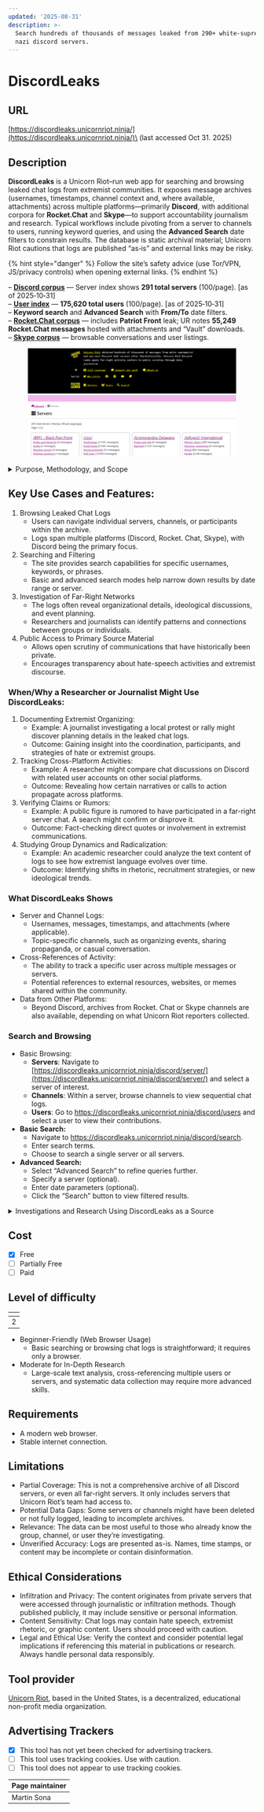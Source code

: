 ```yaml
---
updated: '2025-08-31'
description: >-
  Search hundreds of thousands of messages leaked from 290+ white-supremacist /
  nazi discord servers.
---
```


# DiscordLeaks

## URL

[https://discordleaks.unicornriot.ninja/](https://discordleaks.unicornriot.ninja/)\
(last accessed Oct 31. 2025)

## Description

**DiscordLeaks** is a Unicorn Riot–run web app for searching and browsing leaked chat logs from extremist communities. It exposes message archives (usernames, timestamps, channel context and, where available, attachments) across multiple platforms—primarily **Discord**, with additional corpora for **Rocket.Chat** and **Skype**—to support accountability journalism and research. Typical workflows include pivoting from a server to channels to users, running keyword queries, and using the **Advanced Search** date filters to constrain results. The database is static archival material; Unicorn Riot cautions that logs are published “as‑is” and external links may be risky.

{% hint style="danger" %}
Follow the site’s safety advice (use Tor/VPN, JS/privacy controls) when opening external links.
{% endhint %}

– [**Discord corpus**](https://discordleaks.unicornriot.ninja/discord/server/) — Server index shows **291 total servers** (100/page). \[as of 2025‑10‑31] \
– [**User index**](https://discordleaks.unicornriot.ninja/discord/users) — **175,620 total users** (100/page). \[as of 2025‑10‑31]\
– **Keyword search** and **Advanced Search** with **From/To** date filters. \
– [**Rocket.Chat corpus**](https://unicornriot.ninja/2022/patriot-front-fascist-leak-exposes-nationwide-racist-campaigns/) — includes **Patriot Front** leak; UR notes **55,249 Rocket.Chat messages** hosted with attachments and “Vault” downloads. \
– [**Skype corpus**](https://discordleaks.unicornriot.ninja/skype/) — browsable conversations and user listings.&#x20;

<figure><img src=".gitbook/assets/image.png" alt=""><figcaption></figcaption></figure>

<details>

<summary>Purpose, Methodology, and Scope</summary>

**Purpose and Scope:** _DiscordLeaks_ is an online database created by the media collective **Unicorn Riot** to publish leaked chat logs from private Discord servers used by white supremacists and far-right groups. ([unicornriot.ninja](https://unicornriot.ninja/far-right-investigations-desk/), [discordleaks.unicornriot.ninja](https://discordleaks.unicornriot.ninja)) Unicorn Riot’s mission is to expose the hidden organizing and communications of these groups as a form of public-interest journalism​([unicornriot.ninja](https://unicornriot.ninja/far-right-investigations-desk/)).

Since the 2017 Charlottesville “Unite the Right” rally, Unicorn Riot has **obtained hundreds of thousands of Discord messages** from dozens of extremist servers and made them accessible to journalists and researchers​([discordleaks.unicornriot.ninja](https://discordleaks.unicornriot.ninja)).\
As of recent reports, the DiscordLeaks archive hosts **millions of chat posts from over 80 Discord servers** tied to racist and far-right activities (​[unicornriot.ninja](https://unicornriot.ninja/far-right-investigations-desk/)​[unicornriot.ninja](https://unicornriot.ninja/far-right-investigations-desk/)). This initiative is part of Unicorn Riot’s broader “Far-Right Investigations” project aimed at shining light on extremist networks while they believed they were speaking in private​([unicornriot.ninja](https://unicornriot.ninja/far-right-investigations-desk/),​[unicornriot.ninja](https://unicornriot.ninja/far-right-investigations-desk/)).

**Methodology:** Unicorn Riot journalists collected these chat logs in the course of investigating hate groups, often by **infiltrating or monitoring private Discord servers** with the help of anonymous sources. ([unicornriot.ninja](https://unicornriot.ninja/2017/charlottesville-violence-planned-discord-servers-unicorn-riot-reports/)​[github.com](./))

For example, on the eve of the Charlottesville rally (Aug 2017), an informant provided Unicorn Riot with access to Discord planning chats, which the journalists then downloaded as evidence of organized violence​([unicornriot.ninja](https://unicornriot.ninja/2017/charlottesville-violence-planned-discord-servers-unicorn-riot-reports/),​[unicornriot.ninja](https://unicornriot.ninja/2017/charlottesville-violence-planned-discord-servers-unicorn-riot-reports/)). The leaked Discord data is processed by Unicorn Riot’s team—**personal information of targets of harassment is redacted** for safety—and then uploaded in batches to the public _DiscordLeaks_ web app​([unicornriot.ninja](https://unicornriot.ninja/2017/charlottesville-violence-planned-discord-servers-unicorn-riot-reports/)). All software for the DiscordLeaks platform was developed by Unicorn Riot and volunteer engineers, enabling full-text search and cross-referencing across the leaked chats​([unicornriot.ninja](https://unicornriot.ninja/far-right-investigations-desk/),​[unicornriot.ninja](https://unicornriot.ninja/far-right-investigations-desk/)).\
The platform also hosts logs from other chat services (like Rocket. Chat and Skype) that Unicorn Riot obtained during related investigations​([unicornriot.ninja](https://unicornriot.ninja/far-right-investigations-desk/)). Unicorn Riot emphasizes that making these primary source materials public enhances understanding of far-right tactics while supporting data journalism efforts​([unicornriot.ninja](https://unicornriot.ninja/far-right-investigations-desk/),​[unicornriot.ninja](https://unicornriot.ninja/far-right-investigations-desk/)).

**Limitations Acknowledged:** Unicorn Riot notes that DiscordLeaks is _not an exhaustive record_ of all extremist chatter, only what their team could access ([github.com](./)). The archive is limited to the servers and time frames captured; some chats may be missing if servers were deleted or not fully logged​([github.com](./)). Content from the leaks is published “as-is” – **Unicorn Riot does not alter messages** beyond necessary redactions, so errors or misinformation by the original users remain in the logs​([github.com](./)). The DiscordLeaks site itself issues a **disclaimer about external links**, warning that Unicorn Riot hasn’t vetted any URLs inside the chats (which could be malicious), and advises readers to use caution and anonymity tools when browsing the leaked messages ([discordleaks.unicornriot.ninja](https://discordleaks.unicornriot.ninja/discord/user/79759)). In terms of editorial limits, Unicorn Riot has stated they withhold or censor certain details to protect individuals targeted by hate (for instance, they removed identifying info of people whom extremists discussed harming)​([unicornriot.ninja](https://unicornriot.ninja/2017/charlottesville-violence-planned-discord-servers-unicorn-riot-reports/)).

Overall, Unicorn Riot presents DiscordLeaks as a research tool but cautions that it represents only a snapshot of specific communities and may contain unverified claims or propaganda posted by those users​ ([github.com](./)).

</details>

## Key Use Cases and Features:

1. Browsing Leaked Chat Logs
   * Users can navigate individual servers, channels, or participants within the archive.
   * Logs span multiple platforms (Discord, Rocket. Chat, Skype), with Discord being the primary focus.
2. Searching and Filtering
   * The site provides search capabilities for specific usernames, keywords, or phrases.
   * Basic and advanced search modes help narrow down results by date range or server.
3. Investigation of Far-Right Networks
   * The logs often reveal organizational details, ideological discussions, and event planning.
   * Researchers and journalists can identify patterns and connections between groups or individuals.
4. Public Access to Primary Source Material
   * Allows open scrutiny of communications that have historically been private.
   * Encourages transparency about hate-speech activities and extremist discourse.

### When/Why a Researcher or Journalist Might Use DiscordLeaks:

1. Documenting Extremist Organizing:
   * Example: A journalist investigating a local protest or rally might discover planning details in the leaked chat logs.
   * Outcome: Gaining insight into the coordination, participants, and strategies of hate or extremist groups.
2. Tracking Cross-Platform Activities:
   * Example: A researcher might compare chat discussions on Discord with related user accounts on other social platforms.
   * Outcome: Revealing how certain narratives or calls to action propagate across platforms.
3. Verifying Claims or Rumors:
   * Example: A public figure is rumored to have participated in a far-right server chat. A search might confirm or disprove it.
   * Outcome: Fact-checking direct quotes or involvement in extremist communications.
4. Studying Group Dynamics and Radicalization:
   * Example: An academic researcher could analyze the text content of logs to see how extremist language evolves over time.
   * Outcome: Identifying shifts in rhetoric, recruitment strategies, or new ideological trends.

### What DiscordLeaks Shows

* Server and Channel Logs:
  * Usernames, messages, timestamps, and attachments (where applicable).
  * Topic-specific channels, such as organizing events, sharing propaganda, or casual conversation.
* Cross-References of Activity:
  * The ability to track a specific user across multiple messages or servers.
  * Potential references to external resources, websites, or memes shared within the community.
* Data from Other Platforms:
  * Beyond Discord, archives from Rocket. Chat or Skype channels are also available, depending on what Unicorn Riot reporters collected.

### Search and Browsing

* Basic Browsing:
  * **Servers**: Navigate to [https://discordleaks.unicornriot.ninja/discord/server/](https://discordleaks.unicornriot.ninja/discord/server/) and select a server of interest.
  * **Channels**: Within a server, browse channels to view sequential chat logs.
  * **Users**: Go to https://discordleaks.unicornriot.ninja/discord/users and select a user to view their contributions.
* **Basic Search:**
  * Navigate to https://discordleaks.unicornriot.ninja/discord/search.
  * Enter search terms.
  * Choose to search a single server or all servers.
* **Advanced Search:**
  * Select “Advanced Search” to refine queries further.
  * Specify a server (optional).
  * Enter date parameters (optional).
  * Click the “Search” button to view filtered results.

<details>

<summary>Investigations and Research Using DiscordLeaks as a Source</summary>

*   **Legal Evidence:** The leaked Discord chats have been used in court proceedings against white supremacists. Notably, attorneys in the[ _Sines v. Kessler_](https://en.wikipedia.org/wiki/Sines_v._Kessler) civil lawsuit (filed by victims of the Charlottesville violence) submitted Unicorn Riot’s Discord logs as evidence of planners’ intent​

    ([unicornriot.ninja](https://unicornriot.ninja/far-right-investigations-desk/)). Observers pointed out that discussions in the chats (e.g. about weapons and running over protesters) bolstered claims that the rally organizers conspired to commit violence (​[cjr.org](https://www.cjr.org/united_states_project/charlottesville-alt-right-unicorn-riot.php)). Prosecutors in the criminal case against the Charlottesville car attacker, as well as other civil suits, also reviewed the DiscordLeak logs for relevant communications​([cjr.org](https://www.cjr.org/united_states_project/charlottesville-alt-right-unicorn-riot.php)). In these ways, Unicorn Riot’s published leaks have directly informed investigations and accountability efforts after far-right violence.
*   **Investigative Journalism:** Many news outlets have **cited DiscordLeaks to expose extremist activities**. For example, _ProPublica_ tapped the Charlottesville Discord chat dump to report how white supremacists joked about vehicular attacks weeks before[ Heather Heyer](https://de.wikipedia.org/wiki/Heather_Heyer) was killed; while doing so, ProPublica independently verified the identities of at least two users from the leak to confirm the authenticity of the conversations​

    ([propublica.org](https://www.propublica.org/article/white-supremacists-joked-about-using-cars-to-run-over-opponents-before-charlottesville),​ [propublica.org](https://www.propublica.org/article/white-supremacists-joked-about-using-cars-to-run-over-opponents-before-charlottesville)).\
    \&#xNAN;_HuffPost_ journalists used Unicorn Riot’s Discord chats to identify **members of hate groups embedded in institutions** – in 2019 HuffPost revealed 11 U.S. military service members as participants in[ Identity Evropa](https://app.gitbook.com/s/syFo2CguDc8O5VWEVXJP/categories)’s Discord server, after cross-referencing the leaked messages (​[vice.com](https://www.vice.com/en/article/unicorn-riot-outed-a-white-nationalist-in-the-national-guard-but-theyre-not-kicking-him-out/), ​[vice.com](https://www.vice.com/en/article/unicorn-riot-outed-a-white-nationalist-in-the-national-guard-but-theyre-not-kicking-him-out/)). Similarly, local reporters have used DiscordLeaks to link extremists to real-world actions; for instance, chat evidence from the leaks helped journalists document how [Patriot Front](https://en.wikipedia.org/wiki/Patriot_Front) members coordinated vandalism and propaganda campaigns nationwide​ ([vice.com](https://www.vice.com/en/article/patriot-front-leaked-chats-porn-habits/), ​[vice.com](https://www.vice.com/en/article/patriot-front-leaked-chats-porn-habits/)).
*   **Academic and Analytical Research:** Scholars and extremism researchers have incorporated the DiscordLeaks dataset into their studies. A 2020 study on far-right online radicalization noted that researchers leveraged _Unicorn Riot’s Discord data from 129 different Discord servers_ to compile narratives of “redpilling” (radicalization) in those communities​

    ([osf.io](https://osf.io/vwnp4/download/)).\
    The large corpus of leaked chats provides rich text for content analysis – for example, researchers have analyzed the language and memes in Identity Evropa’s Discord conversations to understand recruitment and group dynamics​([unicornriot.ninja](https://unicornriot.ninja/2019/neo-nazi-hipsters-identity-evropa-exposed-in-discord-chat-leak/)). Think tanks have also cited DiscordLeaks; for instance, the [**Hedayah** extremism research center](https://hedayah.com/) referenced Unicorn Riot’s Discord archive in discussions of how white supremacists communicate and plan online (​[hedayah.com](https://hedayah.com/app/uploads/2021/09/2021APR1_FINAL_NewZealand_Country-Report.pdf)).
* **Investigative collectives** like _Bellingcat_ have directly mined the data to map networks: Bellingcat’s researchers reported that Unicorn Riot’s archive contained over **760,000 Discord messages (Feb 2017–Mar 2018)** from far-right groups, which they analyzed to track how fascist activists attempted to influence police and community events (​[bellingcat.com](https://www.bellingcat.com/news/americas/2018/08/17/fascist-activists-spent-last-year-trying-win-police/)).

</details>

## Cost

* [x] Free
* [ ] Partially Free
* [ ] Paid

## Level of difficulty

<table><thead><tr><th data-type="rating" data-max="5"></th></tr></thead><tbody><tr><td>2</td></tr></tbody></table>

* Beginner-Friendly (Web Browser Usage)
  * Basic searching or browsing chat logs is straightforward; it requires only a browser.
* Moderate for In-Depth Research
  * Large-scale text analysis, cross-referencing multiple users or servers, and systematic data collection may require more advanced skills.

## Requirements

* A modern web browser.
* Stable internet connection.

## Limitations

* Partial Coverage: This is not a comprehensive archive of all Discord servers, or even all far-right servers. It only includes servers that Unicorn Riot’s team had access to.
* Potential Data Gaps: Some servers or channels might have been deleted or not fully logged, leading to incomplete archives.
* Relevance: The data can be most useful to those who already know the group, channel, or user they’re investigating.
* Unverified Accuracy: Logs are presented as-is. Names, time stamps, or content may be incomplete or contain disinformation.

## Ethical Considerations

* Infiltration and Privacy: The content originates from private servers that were accessed through journalistic or infiltration methods. Though published publicly, it may include sensitive or personal information.
* Content Sensitivity: Chat logs may contain hate speech, extremist rhetoric, or graphic content. Users should proceed with caution.
* Legal and Ethical Use: Verify the context and consider potential legal implications if referencing this material in publications or research. Always handle personal data responsibly.

## Tool provider

[Unicorn Riot](https://unicornriot.ninja/about-unicorn-riot/), based in the United States, is a decentralized, educational non-profit media organization.

## Advertising Trackers

* [x] This tool has not yet been checked for advertising trackers.
* [ ] This tool uses tracking cookies. Use with caution.
* [ ] This tool does not appear to use tracking cookies.

| Page maintainer |
| --------------- |
| Martin Sona     |
